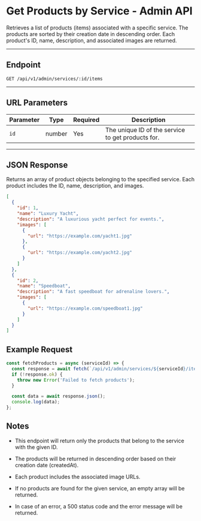# Get Products by Service - Admin API

Retrieves a list of products (items) associated with a specific service. The products are sorted by their creation date in descending order. Each product's ID, name, description, and associated images are returned.

---

## Endpoint

```
GET /api/v1/admin/services/:id/items
```

---

## URL Parameters

| Parameter | Type   | Required | Description                                       |
| --------- | ------ | -------- | ------------------------------------------------- |
| `id`      | number | Yes      | The unique ID of the service to get products for. |

---

## JSON Response

Returns an array of product objects belonging to the specified service. Each product includes the ID, name, description, and images.

```json
[
  {
    "id": 1,
    "name": "Luxury Yacht",
    "description": "A luxurious yacht perfect for events.",
    "images": [
      {
        "url": "https://example.com/yacht1.jpg"
      },
      {
        "url": "https://example.com/yacht2.jpg"
      }
    ]
  },
  {
    "id": 2,
    "name": "Speedboat",
    "description": "A fast speedboat for adrenaline lovers.",
    "images": [
      {
        "url": "https://example.com/speedboat1.jpg"
      }
    ]
  }
]
```

## Example Request

```js
const fetchProducts = async (serviceId) => {
  const response = await fetch(`/api/v1/admin/services/${serviceId}/items`);
  if (!response.ok) {
    throw new Error('Failed to fetch products');
  }

  const data = await response.json();
  console.log(data);
};
```

## Notes

- This endpoint will return only the products that belong to the service with the given ID.

- The products will be returned in descending order based on their creation date (createdAt).

- Each product includes the associated image URLs.

- If no products are found for the given service, an empty array will be returned.

- In case of an error, a 500 status code and the error message will be returned.
